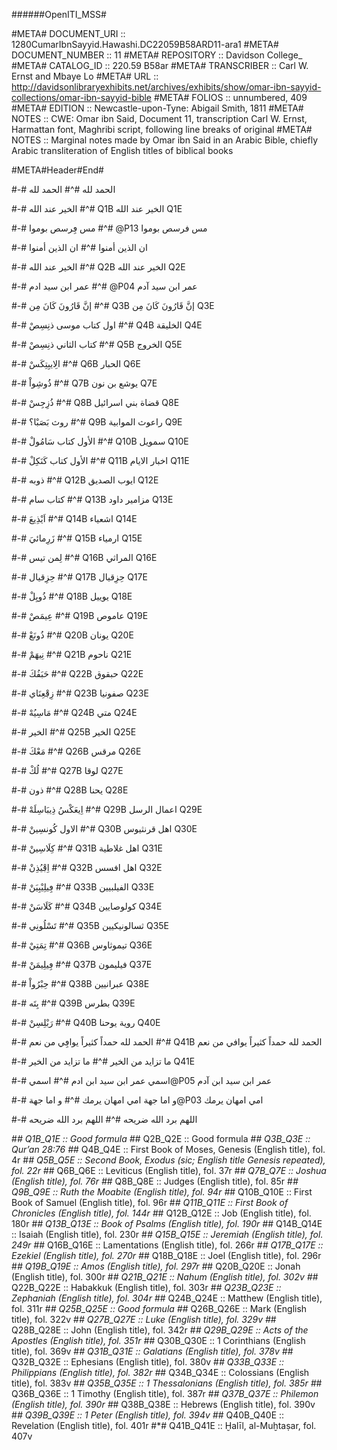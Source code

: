 ######OpenITI_MSS#

#META# DOCUMENT_URI	:: 1280CumarIbnSayyid.Hawashi.DC22059B58ARD11-ara1
#META# DOCUMENT_NUMBER	:: 11
#META# REPOSITORY	:: Davidson College_
#META# CATALOG_ID	:: 220.59 B58ar
#META# TRANSCRIBER	:: Carl W. Ernst and Mbaye Lo
#META# URL	:: http://davidsonlibraryexhibits.net/archives/exhibits/show/omar-ibn-sayyid-collections/omar-ibn-sayyid-bible
#META# FOLIOS	:: unnumbered, 409
#META# EDITION	:: Newcastle-upon-Tyne: Abigail Smith, 1811
#META# NOTES		:: CWE: Omar ibn Said, Document 11, transcription Carl W. Ernst, Harmattan font, Maghribi script, following line breaks of original
#META# NOTES		:: Marginal notes made by Omar ibn Said in an Arabic Bible, chiefly Arabic transliteration of English titles of biblical books

#META#Header#End#

#-# الحمد لله
#^# الحمد لله

#-# الخير عند الله
#^# Q1B الخير عند الله Q1E

#-# مس ڢِرسص بوموا
#^# @P13 مس فرسص بوموا

#-# ان الذين أمنوا
#^# ان الذين أمنوا

#-# الخير عند الله
#^# Q2B الخير عند الله Q2E

#-# عمر ابن سيد ادم
#^# @P04 عمر ابن سيد آدم

#-# إنَّ قَارُونَ كَانَ مِن
#^# Q3B إنَّ قَارُونَ كَانَ مِن Q3E

#-# اول كتاب موسى ذنِسِصْ
#^# Q4B الخليقة Q4E

#-# كتاب الثاني ذنِسِصْ
#^# Q5B الخروج Q5E

#-# الِايبِتِكَسْ
#^# Q6B الحبار Q6E

#-# ذُوشِواْ
#^# Q7B يوشع بن نون Q7E

#-# ذُزِجِسْ
#^# Q8B قضاة بني اسرائيل Q8E

#-# روث بَصَبْا؟
#^# Q9B راعوث الموابية Q9E

#-# الأول كتاب سَامُولْ
#^# Q10B سمويل Q10E

#-# الأول كتاب كَنَكِلْ
#^# Q11B اخبار الايام Q11E

#-# ذوبه
#^# Q12B ايوب الصديق Q12E

#-# كتاب سام
#^# Q13B مزامير داود Q13E

#-# اَيْذِيعَ
#^# Q14B اشعياء Q14E

#-# زَرِمائيَ
#^# Q15B ارمياء Q15E

#-# لِمن تيس
#^# Q16B المراثي Q16E

#-# حِزِقيال
#^# Q17B حِزِقيال Q17E

#-# ذُويِلْ
#^# Q18B يوييل Q18E

#-# عِيمَصْ
#^# Q19B عاموص Q19E

#-# ذُونَعْ
#^# Q20B يونان Q20E

#-# نِيهَمْ
#^# Q21B ناحوم Q21E

#-# حَبَڧُكَ
#^# Q22B حبقوق Q22E

#-# زِڢْعِنَاي
#^# Q23B صفونيا Q23E

#-# مَاسِيُهْ
#^# Q24B متي Q24E

#-# الخير
#^# Q25B الخير Q25E

#-# مَعْكَ
#^# Q26B مرقس Q26E

#-# لُكْ
#^# Q27B لوقا Q27E

#-# ذون
#^# Q28B  يحنا Q28E

#-# اِيعَكْسُ ذِيبَاسِلَهْ
#^# Q29B اعمال الرسل Q29E

#-# الاول كُونسِينْ
#^# Q30B اهل قرنثيوس Q30E

#-# كِلَاسِينْ
#^# Q31B اهل غلاطية Q31E

#-# اِڢْيُذِنْ
#^# Q32B اهل افسس Q32E

#-# ڢِيلِيْبِيَنْ
#^# Q33B الفيلبيين Q33E

#-# كَلَاسَنْ
#^# Q34B كولوصايين Q34E

#-# تَسْلُونِي
#^# Q35B ثسالونيكيين Q35E

#-# تِمَتِيْ
#^# Q36B تيموثاوس Q36E

#-# ڢِيلِيمَنْ
#^# Q37B فيليمون Q37E

#-# حِبْرُواْ
#^# Q38B عبرانيين Q38E

#-# بِتَه
#^# Q39B بطرس Q39E

#-# رَبْلِسِنْ
#^# Q40B روية يوحنا Q40E

#-# الحمد لله حمداً كثيراً يواڢِي من نعم
#^# Q41B الحمد لله حمداً كثيراً يوافي من نعم

#-# ما تزايد من الخير
#^# ما تزايد من الخير Q41E

#-# اسمي عمر ابن سيد ابن ادم
#^# اسمي@P05 عمر ابن سيد ابن آدم

#-# و اما جهة امي امهان يرمك
#^# و اما جهة@P03 امي امهان يرمك

#-# اللهم برد الله ضريحه
#^# اللهم برد الله ضريحه

#*# Q1B_Q1E :: Good formula
#*# Q2B_Q2E :: Good formula
#*# Q3B_Q3E :: Qur’an 28:76
#*# Q4B_Q4E :: First Book of Moses, Genesis (English title), fol. 4r
#*# Q5B_Q5E :: Second Book, Exodus (sic; English title Genesis repeated), fol. 22r
#*# Q6B_Q6E :: Leviticus (English title), fol. 37r
#*# Q7B_Q7E :: Joshua (English title), fol. 76r
#*# Q8B_Q8E :: Judges (English title), fol. 85r
#*# Q9B_Q9E :: Ruth the Moabite (English title), fol. 94r
#*# Q10B_Q10E :: First Book of Samuel (English title), fol. 96r
#*# Q11B_Q11E :: First Book of Chronicles (English title), fol. 144r
#*# Q12B_Q12E :: Job (English title), fol. 180r
#*# Q13B_Q13E :: Book of Psalms (English title), fol. 190r
#*# Q14B_Q14E :: Isaiah (English title), fol. 230r
#*# Q15B_Q15E :: Jeremiah (English title), fol. 249r
#*# Q16B_Q16E :: Lamentations (English title), fol. 266r
#*# Q17B_Q17E :: Ezekiel (English title), fol. 270r
#*# Q18B_Q18E :: Joel (English title), fol. 296r
#*# Q19B_Q19E :: Amos (English title), fol. 297r
#*# Q20B_Q20E :: Jonah (English title), fol. 300r
#*# Q21B_Q21E :: Nahum (English title), fol. 302v
#*# Q22B_Q22E :: Habakkuk (English title), fol. 303r
#*# Q23B_Q23E :: Zephaniah (English title), fol. 304r
#*# Q24B_Q24E :: Matthew (English title), fol. 311r
#*# Q25B_Q25E :: Good formula
#*# Q26B_Q26E :: Mark (English title), fol. 322v
#*# Q27B_Q27E :: Luke (English title), fol. 329v
#*# Q28B_Q28E :: John (English title), fol. 342r
#*# Q29B_Q29E :: Acts of the Apostles (English title), fol. 351r
#*# Q30B_Q30E :: 1 Corinthians (English title), fol. 369v
#*# Q31B_Q31E :: Galatians (English title), fol. 378v
#*# Q32B_Q32E :: Ephesians (English title), fol. 380v
#*# Q33B_Q33E :: Philippians (English title), fol. 382r
#*# Q34B_Q34E :: Colossians (English title), fol. 383v
#*# Q35B_Q35E :: 1 Thessalonians (English title), fol. 385r
#*# Q36B_Q36E :: 1 Timothy (English title), fol. 387r
#*# Q37B_Q37E :: Philemon (English title), fol. 390r
#*# Q38B_Q38E :: Hebrews (English title), fol. 390v
#*# Q39B_Q39E :: 1 Peter (English title), fol. 394v
#*# Q40B_Q40E :: Revelation (English title), fol. 401r
#*# Q41B_Q41E :: Ḫalīl, al-Muḫtaṣar, fol. 407v